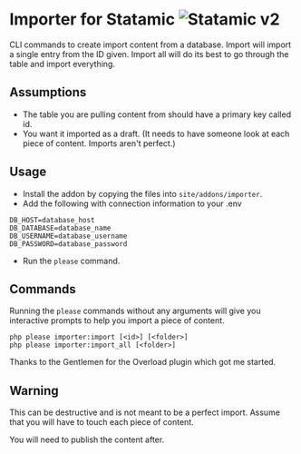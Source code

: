 # Importer for Statamic ![Statamic v2](https://img.shields.io/badge/statamic-v2-blue.svg?style=flat-square)

CLI commands to create import content from a database. Import will import a single entry from the ID given. Import all will do its best to go through the table and import everything.

## Assumptions
- The table you are pulling content from should have a primary key called id.
- You want it imported as a draft. (It needs to have someone look at each piece of content. Imports aren't perfect.)

## Usage
- Install the addon by copying the files into `site/addons/importer`.
- Add the following with connection information to your .env
```
DB_HOST=database_host
DB_DATABASE=database_name
DB_USERNAME=database_username
DB_PASSWORD=database_password
```

- Run the `please` command.

## Commands
Running the `please` commands without any arguments will give you interactive prompts to help you import a piece of content.

```
php please importer:import [<id>] [<folder>]
php please importer:import_all [<folder>]
```

Thanks to the Gentlemen for the Overload plugin which got me started.

## Warning
This can be destructive and is not meant to be a perfect import. Assume that you will have to touch each piece of content.

You will need to publish the content after.